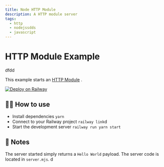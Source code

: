 ```yaml
---
title: Node HTTP Module
description: A HTTP module server
tags:
  - http
  - nodejssdds
  - javascript
---
```


# HTTP Module Example

dfdd

This example starts an [HTTP Module](https://nodejs.org/api/http.html) .

[![Deploy on Railway](https://railway.app/button.svg)](https://railway.app/new/template/ZweBXA)

## 💁‍♀️ How to use

- Install dependencies `yarn`
- Connect to your Railway project `railway link`d
- Start the development server `railway run yarn start`

## 📝 Notes

The server started simply returns a `Hello World` payload. The server code is located in `server.mjs`.
d
